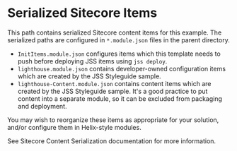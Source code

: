 # Serialized Sitecore Items

This path contains serialized Sitecore content items for this example. The
serialized paths are configured in `*.module.json` files in the parent directory.

* `InitItems.module.json` configures items which this template needs to
  push before deploying JSS items using `jss deploy`.
* `lighthouse.module.json` contains developer-owned configuration items
  which are created by the JSS Styleguide sample.
* `lighthouse-Content.module.json` contains content items which are
  created by the JSS Styleguide sample. It's a good practice to put content
  into a separate module, so it can be excluded from packaging and deployment.

You may wish to reorganize these items as appropriate for your solution, and/or
configure them in Helix-style modules.

See Sitecore Content Serialization documentation for more information.